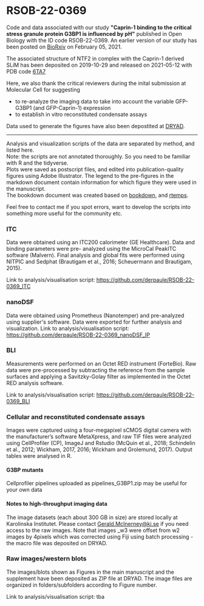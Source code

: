 # RSOB-22-0369
Code and data associated with our study **"Caprin-1 binding to the critical stress granule protein G3BP1 is influenced by pH"** published in Open Biology with the ID code RSOB-22-0369.
An earlier version of our study has been posted on [BioRxiv](https://www.biorxiv.org/content/10.1101/2021.02.05.429362v1) on February 05, 2021.

The associated structure of NTF2 in complex with the Caprin-1 derived SLiM has been deposited on 2019-10-29 and released on 2021-05-12 with PDB code [6TA7](https://www.rcsb.org/structure/6TA7)

Here, we also thank the critical reviewers during the inital submission at Molecular Cell for suggesting 

- to re-analyze the imaging data to take into account the variable GFP-G3BP1 (and GFP-Caprin-1) expression
- to establish in vitro reconstituted condensate assays

Data used to generate the figures have also been depostited at [DRYAD](https://doi.org/10.5061/dryad.k98sf7mb8). 

---
Analysis and visualization scripts of the data are separated by method, and listed here. \
Note: the scripts are not annotated thoroughly. So you need to be familiar with R and the tidyverse.\
Plots were saved as postscript files, and edited into publication-quality figures using Adobe Illustrator. The legend to the pre-figures in the markdown document contain information for which figure they were used in the manuscript.\
The bookdown document was created based on [bookdown](https://bookdown.org/yihui/bookdown/), and [rtemps](https://github.com/bblodfon/rtemps).

Feel free to contact me if you spot errors, want to develop the scripts into something more useful for the community etc. 

### ITC
Data were obtained using an ITC200 calorimeter (GE Healthcare). Data and binding parameters were pre- analyzed using the MicroCal PeakITC software (Malvern). 
Final analysis and global fits were performed using NITPIC and Sedphat (Brautigam et al., 2016; Scheuermann and Brautigam, 2015).

Link to analysis/visualisation script: https://github.com/derpaule/RSOB-22-0369_ITC

### nanoDSF 
Data were obtained using Prometheus (Nanotemper) and pre-analyzed using supplier's software. Data were exported for further analysis and visualization.
Link to analysis/visualisation script: https://github.com/derpaule/RSOB-22-0369_nanoDSF_IP

### BLI 
Measurements were performed on an Octet RED instrument (ForteBio). Raw data were pre-processed by subtracting the reference from the sample surfaces and applying a Savitzky-Golay filter as implemented in the Octet RED analysis software.

Link to analysis/visualisation script: https://github.com/derpaule/RSOB-22-0369_BLI

### Cellular and reconstituted condensate assays 
Images were captured using a four-megapixel sCMOS digital camera with the manufacturer’s software MetaXpress, and raw TIF files were analyzed using CellProfiler (CP), ImageJ and Rstudio  (McQuin et al., 2018; Schindelin et al., 2012; Wickham, 2017, 2016; Wickham and Grolemund, 2017). 
Output tables were analysed in R.

#### G3BP mutants
Cellprofiler pipelines uploaded as pipelines_G3BP1.zip
may be useful for your own data

#### Notes to high-throughput imaging data
The image datasets (each about 300 GB in size) are stored locally at Karolinska Institutet. Please contact Gerald.McInerney@ki.se if you need access to the raw images.
Note that images _w3 were offset from w2 images by 4pixels which was corrected using Fiji using batch processing - the macro file was deposited on DRYAD.

### Raw images/western blots
The images/blots shown as Figures in the main manuscript and the supplement have been deposited as ZIP file at DRYAD.
The image files are organized in folders/subfolders according to Figure number.

Link to analysis/visualisation script: tba

